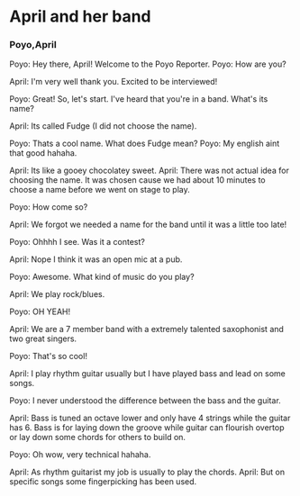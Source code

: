 # April and her band

### Poyo,April

Poyo: Hey there, April! Welcome to the Poyo Reporter.
Poyo: How are you?

April: I'm very well thank you. Excited to be interviewed!

Poyo: Great! So, let's start. I've heard that you're in a band. What's its name?

April: Its called Fudge (I did not choose the name).

Poyo: Thats a cool name. What does Fudge mean?
Poyo: My english aint that good hahaha.

April: Its like a gooey chocolatey sweet.
April: There was not actual idea for choosing the name. It was chosen cause we had about 10 minutes to choose a name before we went on stage to play.

Poyo: How come so?

April: We forgot we needed a name for the band until it was a little too late!

Poyo: Ohhhh I see. Was it a contest?

April: Nope I think it was an open mic at a pub.

Poyo: Awesome. What kind of music do you play?

April: We play rock/blues.

Poyo: OH YEAH!

April: We are a 7 member band with a extremely talented saxophonist and two great singers.

Poyo: That's so cool!

April: I play rhythm guitar usually but I have played bass and lead on some songs.

Poyo: I never understood the difference between the bass and the guitar.

April: Bass is tuned an octave lower and only have 4 strings while the guitar has 6. Bass is for laying down the groove while guitar can flourish overtop or lay down some chords for others to build on.

Poyo: Oh wow, very technical hahaha.

April: As rhythm guitarist my job is usually to play the chords.
April: But on specific songs some fingerpicking has been used.